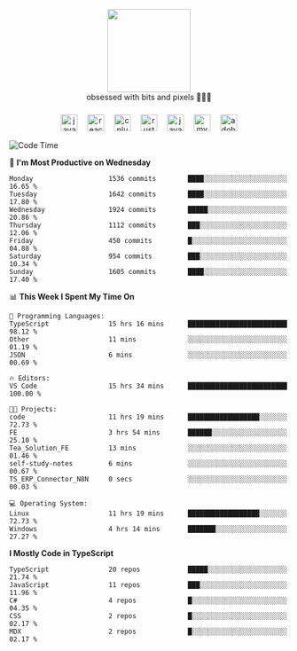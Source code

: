 


  <div align="center">
    
   <img src = "https://i.postimg.cc/W1R4TF4j/d6kpuve-c97567cf-518b-4b86-a271-5c89d88d22f7.gif"  width=150px height=150px />
 </div>

<div align="center">
  obsessed with bits and pixels 🧑‍💻🎨
</div>

  ###
<div align="center">
 <img src="https://cdn.jsdelivr.net/gh/devicons/devicon/icons/javascript/javascript-original.svg" height="30" alt="javascript logo"  />
  <img width="10" />
  <img src="https://cdn.jsdelivr.net/gh/devicons/devicon/icons/react/react-original.svg" height="30" alt="react logo"  />
  <img width="10" />
   <!--<img src="https://cdn.jsdelivr.net/gh/devicons/devicon/icons/nodejs/nodejs-original.svg" height="30" alt="nodejs logo"  />
  <img width="10" />
 <img src="https://cdn.jsdelivr.net/gh/devicons/devicon/icons/flutter/flutter-original.svg" height="30" alt="flutter logo"  />
 <img width="10" />-->
  <img src="https://cdn.jsdelivr.net/gh/devicons/devicon/icons/cplusplus/cplusplus-original.svg" height="30" alt="cpluplus logo"  />
  <img width="10" />
    <img src="https://cdn.jsdelivr.net/gh/devicons/devicon/icons/rust/rust-original.svg" height="30" alt="rust logo"  />
  <img width="10" />
  <img src="https://cdn.jsdelivr.net/gh/devicons/devicon/icons/java/java-original.svg" height="30" alt="java logo"  />
  <img width="10" />
  <img src="https://skillicons.dev/icons?i=mysql" height="30" alt="mysql logo"  />
  <img width="10" />
  <img src="https://skillicons.dev/icons?i=pr" height="30" alt="adobepremierepro logo"  />
</div>

<!--START_SECTION:waka-->
![Code Time](http://img.shields.io/badge/Code%20Time-2%2C413%20hrs%2036%20mins-blue)

📅 **I'm Most Productive on Wednesday** 

```text
Monday                   1536 commits        ████░░░░░░░░░░░░░░░░░░░░░   16.65 % 
Tuesday                  1642 commits        ████░░░░░░░░░░░░░░░░░░░░░   17.80 % 
Wednesday                1924 commits        █████░░░░░░░░░░░░░░░░░░░░   20.86 % 
Thursday                 1112 commits        ███░░░░░░░░░░░░░░░░░░░░░░   12.06 % 
Friday                   450 commits         █░░░░░░░░░░░░░░░░░░░░░░░░   04.88 % 
Saturday                 954 commits         ███░░░░░░░░░░░░░░░░░░░░░░   10.34 % 
Sunday                   1605 commits        ████░░░░░░░░░░░░░░░░░░░░░   17.40 % 
```


📊 **This Week I Spent My Time On** 

```text
💬 Programming Languages: 
TypeScript               15 hrs 16 mins      █████████████████████████   98.12 % 
Other                    11 mins             ░░░░░░░░░░░░░░░░░░░░░░░░░   01.19 % 
JSON                     6 mins              ░░░░░░░░░░░░░░░░░░░░░░░░░   00.69 % 

🔥 Editors: 
VS Code                  15 hrs 34 mins      █████████████████████████   100.00 % 

🐱‍💻 Projects: 
code                     11 hrs 19 mins      ██████████████████░░░░░░░   72.73 % 
FE                       3 hrs 54 mins       ██████░░░░░░░░░░░░░░░░░░░   25.10 % 
Tea_Solution_FE          13 mins             ░░░░░░░░░░░░░░░░░░░░░░░░░   01.46 % 
self-study-notes         6 mins              ░░░░░░░░░░░░░░░░░░░░░░░░░   00.67 % 
TS_ERP_Connector_N8N     0 secs              ░░░░░░░░░░░░░░░░░░░░░░░░░   00.03 % 

💻 Operating System: 
Linux                    11 hrs 19 mins      ██████████████████░░░░░░░   72.73 % 
Windows                  4 hrs 14 mins       ███████░░░░░░░░░░░░░░░░░░   27.27 % 
```

**I Mostly Code in TypeScript** 

```text
TypeScript               20 repos            █████░░░░░░░░░░░░░░░░░░░░   21.74 % 
JavaScript               11 repos            ███░░░░░░░░░░░░░░░░░░░░░░   11.96 % 
C#                       4 repos             █░░░░░░░░░░░░░░░░░░░░░░░░   04.35 % 
CSS                      2 repos             █░░░░░░░░░░░░░░░░░░░░░░░░   02.17 % 
MDX                      2 repos             █░░░░░░░░░░░░░░░░░░░░░░░░   02.17 % 
```




<!--END_SECTION:waka-->
